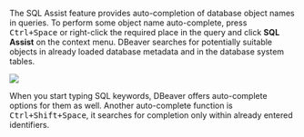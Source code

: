 The SQL Assist feature provides auto-completion of database object names in queries. 
To perform some object name auto-complete, press <kbd>Ctrl+Space</kbd> or right-click the required place in the query and click **SQL Assist** on the context menu. DBeaver searches for potentially suitable objects in already loaded database metadata and in the database system tables. 

<img src="https://www.dropbox.com/s/p0pzgztwp4w9ivv/SQL%20Assist.png?raw=1"/>

When you start typing SQL keywords, DBeaver offers auto-complete options for them as well.
Another auto-complete function is <kbd>Ctrl+Shift+Space</kbd>, it searches for completion only within already entered identifiers.  
